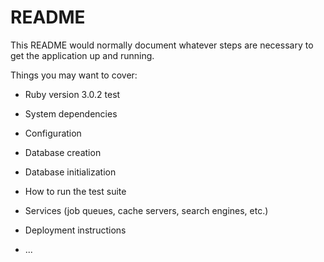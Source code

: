 # README

This README would normally document whatever steps are necessary to get the
application up and running.

Things you may want to cover:

* Ruby version 3.0.2
test


* System dependencies

* Configuration

* Database creation

* Database initialization

* How to run the test suite

* Services (job queues, cache servers, search engines, etc.)

* Deployment instructions

* ...
